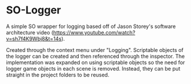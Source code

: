 # SO-Logger
A simple SO wrapper for logging based off of Jason Storey's software architecture video (https://www.youtube.com/watch?v=sh7f4K9Wbj8&t=14s).

Created through the context menu under "Logging". Scriptable objects of the logger can be created and then referenced through the inspector. The implementation was expanded on using scriptable objects so the need for logger game objects in each scene is removed. Instead, they can be put straight in the project folders to be reused.
